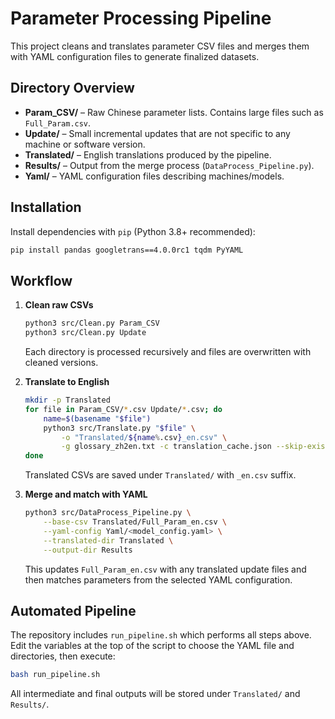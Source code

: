 # Parameter Processing Pipeline

This project cleans and translates parameter CSV files and merges them with YAML configuration files to generate finalized datasets.

## Directory Overview

- **Param_CSV/** – Raw Chinese parameter lists. Contains large files such as `Full_Param.csv`.
- **Update/** – Small incremental updates that are not specific to any machine or software version.
- **Translated/** – English translations produced by the pipeline.
- **Results/** – Output from the merge process (`DataProcess_Pipeline.py`).
- **Yaml/** – YAML configuration files describing machines/models.

## Installation

Install dependencies with `pip` (Python 3.8+ recommended):

```bash
pip install pandas googletrans==4.0.0rc1 tqdm PyYAML
```

## Workflow

1. **Clean raw CSVs**
   ```bash
   python3 src/Clean.py Param_CSV
   python3 src/Clean.py Update
   ```
   Each directory is processed recursively and files are overwritten with cleaned versions.

2. **Translate to English**
   ```bash
   mkdir -p Translated
   for file in Param_CSV/*.csv Update/*.csv; do
       name=$(basename "$file")
       python3 src/Translate.py "$file" \
           -o "Translated/${name%.csv}_en.csv" \
           -g glossary_zh2en.txt -c translation_cache.json --skip-existing
   done
   ```
   Translated CSVs are saved under `Translated/` with `_en.csv` suffix.

3. **Merge and match with YAML**
   ```bash
   python3 src/DataProcess_Pipeline.py \
       --base-csv Translated/Full_Param_en.csv \
       --yaml-config Yaml/<model_config.yaml> \
       --translated-dir Translated \
       --output-dir Results
   ```
   This updates `Full_Param_en.csv` with any translated update files and then matches parameters from the selected YAML configuration.

## Automated Pipeline

The repository includes `run_pipeline.sh` which performs all steps above. Edit the variables at the top of the script to choose the YAML file and directories, then execute:

```bash
bash run_pipeline.sh
```

All intermediate and final outputs will be stored under `Translated/` and `Results/`.

